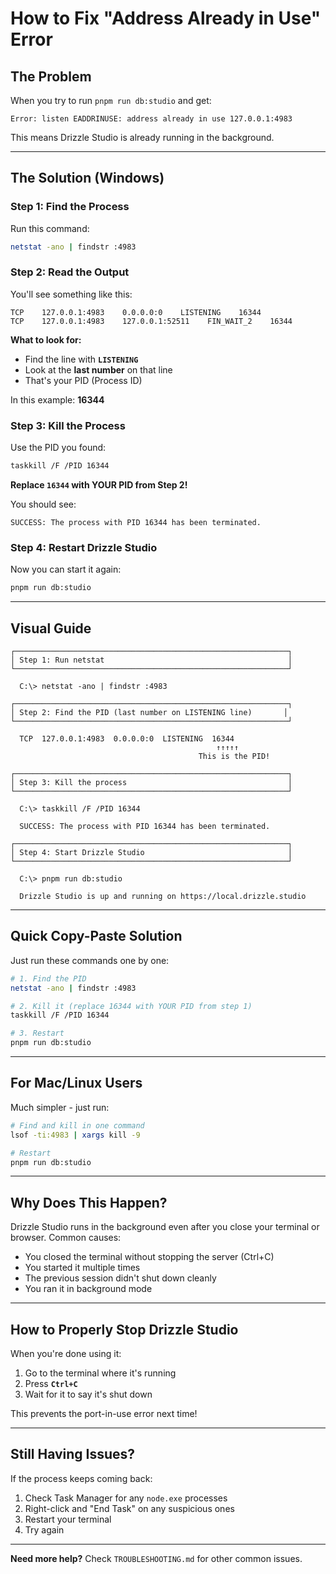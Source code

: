 # How to Fix "Address Already in Use" Error

## The Problem

When you try to run `pnpm run db:studio` and get:

```
Error: listen EADDRINUSE: address already in use 127.0.0.1:4983
```

This means Drizzle Studio is already running in the background.

---

## The Solution (Windows)

### Step 1: Find the Process

Run this command:

```bash
netstat -ano | findstr :4983
```

### Step 2: Read the Output

You'll see something like this:

```
TCP    127.0.0.1:4983    0.0.0.0:0    LISTENING    16344
TCP    127.0.0.1:4983    127.0.0.1:52511    FIN_WAIT_2    16344
```

**What to look for:**

- Find the line with **`LISTENING`**
- Look at the **last number** on that line
- That's your PID (Process ID)

In this example: **16344**

### Step 3: Kill the Process

Use the PID you found:

```bash
taskkill /F /PID 16344
```

**Replace `16344` with YOUR PID from Step 2!**

You should see:

```
SUCCESS: The process with PID 16344 has been terminated.
```

### Step 4: Restart Drizzle Studio

Now you can start it again:

```bash
pnpm run db:studio
```

---

## Visual Guide

```
┌─────────────────────────────────────────────────────────────┐
│ Step 1: Run netstat                                         │
└─────────────────────────────────────────────────────────────┘

  C:\> netstat -ano | findstr :4983

┌─────────────────────────────────────────────────────────────┐
│ Step 2: Find the PID (last number on LISTENING line)       │
└─────────────────────────────────────────────────────────────┘

  TCP  127.0.0.1:4983  0.0.0.0:0  LISTENING  16344
                                              ↑↑↑↑↑
                                          This is the PID!

┌─────────────────────────────────────────────────────────────┐
│ Step 3: Kill the process                                    │
└─────────────────────────────────────────────────────────────┘

  C:\> taskkill /F /PID 16344

  SUCCESS: The process with PID 16344 has been terminated.

┌─────────────────────────────────────────────────────────────┐
│ Step 4: Start Drizzle Studio                                │
└─────────────────────────────────────────────────────────────┘

  C:\> pnpm run db:studio

  Drizzle Studio is up and running on https://local.drizzle.studio
```

---

## Quick Copy-Paste Solution

Just run these commands one by one:

```bash
# 1. Find the PID
netstat -ano | findstr :4983

# 2. Kill it (replace 16344 with YOUR PID from step 1)
taskkill /F /PID 16344

# 3. Restart
pnpm run db:studio
```

---

## For Mac/Linux Users

Much simpler - just run:

```bash
# Find and kill in one command
lsof -ti:4983 | xargs kill -9

# Restart
pnpm run db:studio
```

---

## Why Does This Happen?

Drizzle Studio runs in the background even after you close your terminal or browser. Common causes:

- You closed the terminal without stopping the server (Ctrl+C)
- You started it multiple times
- The previous session didn't shut down cleanly
- You ran it in background mode

---

## How to Properly Stop Drizzle Studio

When you're done using it:

1. Go to the terminal where it's running
2. Press **`Ctrl+C`**
3. Wait for it to say it's shut down

This prevents the port-in-use error next time!

---

## Still Having Issues?

If the process keeps coming back:

1. Check Task Manager for any `node.exe` processes
2. Right-click and "End Task" on any suspicious ones
3. Restart your terminal
4. Try again

---

**Need more help?** Check `TROUBLESHOOTING.md` for other common issues.
